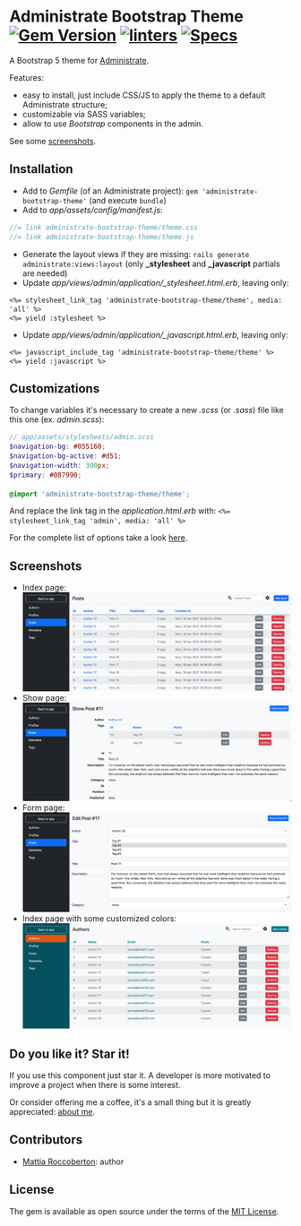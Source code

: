 # Administrate Bootstrap Theme [![Gem Version](https://badge.fury.io/rb/administrate-bootstrap-theme.svg)](https://badge.fury.io/rb/administrate-bootstrap-theme) [![linters](https://github.com/blocknotes/administrate-bootstrap-theme/actions/workflows/linters.yml/badge.svg)](https://github.com/blocknotes/administrate-bootstrap-theme/actions/workflows/linters.yml) [![Specs](https://github.com/blocknotes/administrate-bootstrap-theme/actions/workflows/specs.yml/badge.svg)](https://github.com/blocknotes/administrate-bootstrap-theme/actions/workflows/specs.yml)

A Bootstrap 5 theme for [Administrate](https://github.com/thoughtbot/administrate).

Features:
- easy to install, just include CSS/JS to apply the theme to a default Administrate structure;
- customizable via SASS variables;
- allow to use *Bootstrap* components in the admin.

See some [screenshots](#screenshots).

## Installation

- Add to *Gemfile* (of an Administrate project): `gem 'administrate-bootstrap-theme'` (and execute `bundle`)
- Add to *app/assets/config/manifest.js*:

```js
//= link administrate-bootstrap-theme/theme.css
//= link administrate-bootstrap-theme/theme.js
```

- Generate the layout views if they are missing: `rails generate administrate:views:layout` (only **_stylesheet** and **_javascript** partials are needed)
- Update *app/views/admin/application/_stylesheet.html.erb*, leaving only:

```erb
<%= stylesheet_link_tag 'administrate-bootstrap-theme/theme', media: 'all' %>
<%= yield :stylesheet %>
```

- Update *app/views/admin/application/_javascript.html.erb*, leaving only:

```erb
<%= javascript_include_tag 'administrate-bootstrap-theme/theme' %>
<%= yield :javascript %>
```

## Customizations

To change variables it's necessary to create a new *.scss* (or *.sass*) file like this one (ex. *admin.scss*):

```scss
// app/assets/stylesheets/admin.scss
$navigation-bg: #055160;
$navigation-bg-active: #d51;
$navigation-width: 300px;
$primary: #087990;

@import 'administrate-bootstrap-theme/theme';
```

And replace the link tag in the *application.html.erb* with: `<%= stylesheet_link_tag 'admin', media: 'all' %>`

For the complete list of options take a look [here](app/assets/stylesheets/administrate-bootstrap-theme/_variables.scss).

## Screenshots

- Index page: ![Administrate Bootstrap Theme index page](extra/screenshot_index.png)
- Show page: ![Administrate Bootstrap Theme show page](extra/screenshot_show.png)
- Form page: ![Administrate Bootstrap Theme edit page](extra/screenshot_edit.png)
- Index page with some customized colors: ![Administrate Bootstrap Theme index page customized](extra/screenshot_index_alt.png)

## Do you like it? Star it!

If you use this component just star it. A developer is more motivated to improve a project when there is some interest.

Or consider offering me a coffee, it's a small thing but it is greatly appreciated: [about me](https://www.blocknot.es/about-me).

## Contributors

- [Mattia Roccoberton](https://blocknot.es/): author

## License

The gem is available as open source under the terms of the [MIT License](https://opensource.org/licenses/MIT).
